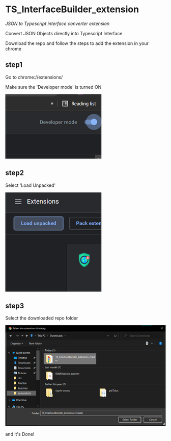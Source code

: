 # TS_InterfaceBuilder_extension
*JSON to Typescript interface converter extension*

Convert JSON Objects directly into Typescript Interface

Download the repo and follow the steps to add the extension in your chrome
## step1
Go to  chrome://extensions/

Make sure the 'Developer mode' is turned ON 

![Step 1](screenshots/S1.png?raw=true "Step 1")

## step2
Select 'Load Unpacked'

![Step 2](screenshots/S2.png?raw=true "Step 2")

## step3
Select the downloaded repo folder

![Step 3](screenshots/S3.png?raw=true "Step 3")

and it's Done!
